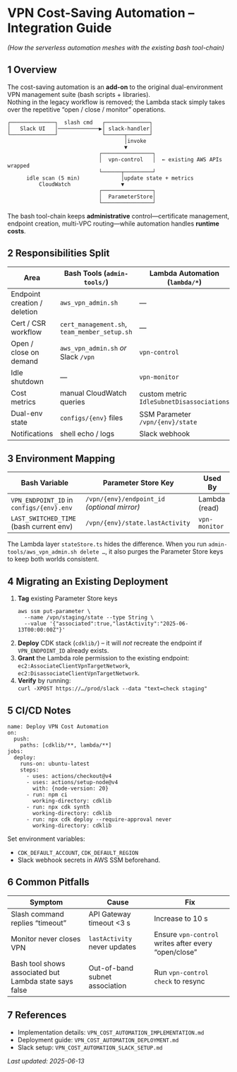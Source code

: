 # VPN Cost-Saving Automation – Integration Guide  
*(How the serverless automation meshes with the existing bash tool-chain)*

## 1  Overview

The cost-saving automation is an **add-on** to the original dual-environment VPN management suite (bash scripts + libraries).  
Nothing in the legacy workflow is removed; the Lambda stack simply takes over the repetitive “open / close / monitor” operations.

```
┌──────────────┐  slash cmd   ┌──────────────┐
│   Slack UI   │─────────────▶│ slack-handler│
└──────────────┘              └──────┬───────┘
                                     │invoke
                                     ▼
                             ┌────────────────┐
                             │  vpn-control   │  ← existing AWS APIs wrapped
                             └──────┬─────────┘
      idle scan (5 min)             │update state + metrics
          CloudWatch                ▼
                             ┌────────────────┐
                             │  ParameterStore│
                             └────────────────┘
```

The bash tool-chain keeps **administrative** control—certificate management, endpoint creation, multi-VPC routing—while automation handles **runtime costs**.

## 2  Responsibilities Split

| Area | Bash Tools (`admin-tools/`) | Lambda Automation (`lambda/*`) |
|------|----------------------------|--------------------------------|
| Endpoint creation / deletion | `aws_vpn_admin.sh` | — |
| Cert / CSR workflow | `cert_management.sh`, `team_member_setup.sh` | — |
| Open / close on demand | `aws_vpn_admin.sh` _or_ Slack `/vpn` | `vpn-control` |
| Idle shutdown | — | `vpn-monitor` |
| Cost metrics | manual CloudWatch queries | custom metric `IdleSubnetDisassociations` |
| Dual-env state | `configs/{env}` files | SSM Parameter `/vpn/{env}/state` |
| Notifications | shell echo / logs | Slack webhook |

## 3  Environment Mapping

| Bash Variable | Parameter Store Key | Used By |
|---------------|--------------------|---------|
| `VPN_ENDPOINT_ID` in `configs/{env}.env` | `/vpn/{env}/endpoint_id` *(optional mirror)* | Lambda (read) |
| `LAST_SWITCHED_TIME` (bash current env) | `/vpn/{env}/state.lastActivity` | `vpn-monitor` |

The Lambda layer `stateStore.ts` hides the difference. When you run `admin-tools/aws_vpn_admin.sh delete …`, it also purges the Parameter Store keys to keep both worlds consistent.

## 4  Migrating an Existing Deployment

1. **Tag** existing Parameter Store keys  
   ```
   aws ssm put-parameter \
     --name /vpn/staging/state --type String \
     --value '{"associated":true,"lastActivity":"2025-06-13T00:00:00Z"}'
   ```
2. **Deploy** CDK stack (`cdklib/`) – it will *not* recreate the endpoint if `VPN_ENDPOINT_ID` already exists.
3. **Grant** the Lambda role permission to the existing endpoint:  
   `ec2:AssociateClientVpnTargetNetwork`, `ec2:DisassociateClientVpnTargetNetwork`.
4. **Verify** by running:  
   `curl -XPOST https://…/prod/slack --data "text=check staging"`

## 5  CI/CD Notes

```
name: Deploy VPN Cost Automation
on:
  push:
    paths: [cdklib/**, lambda/**]
jobs:
  deploy:
    runs-on: ubuntu-latest
    steps:
      - uses: actions/checkout@v4
      - uses: actions/setup-node@v4
        with: {node-version: 20}
      - run: npm ci
        working-directory: cdklib
      - run: npx cdk synth
        working-directory: cdklib
      - run: npx cdk deploy --require-approval never
        working-directory: cdklib
```

Set environment variables:
- `CDK_DEFAULT_ACCOUNT`, `CDK_DEFAULT_REGION`
- Slack webhook secrets in AWS SSM beforehand.

## 6  Common Pitfalls

| Symptom | Cause | Fix |
|---------|-------|-----|
| Slash command replies “timeout” | API Gateway timeout <3 s | Increase to 10 s |
| Monitor never closes VPN | `lastActivity` never updates | Ensure `vpn-control` writes after every “open/close” |
| Bash tool shows associated but Lambda state says false | Out-of-band subnet association | Run `vpn-control check` to resync |

## 7  References

- Implementation details: `VPN_COST_AUTOMATION_IMPLEMENTATION.md`
- Deployment guide: `VPN_COST_AUTOMATION_DEPLOYMENT.md`
- Slack setup: `VPN_COST_AUTOMATION_SLACK_SETUP.md`

_Last updated: 2025-06-13_
